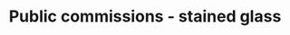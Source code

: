 ---
title: "Public commissions - stained glass"
description_markdown: >-
  The  leaded stained glass window was commissioned to commemorate the opening of the the University of Reading Museum of Rural Life in 2005.

  The window is based on Michael O"Connell's Variety of British Farming wall hangings created for the Country Pavilion at the Festival of Britain.

  The window captures the variety of British farming in a stylized and contemporary way.

  [See more and hear the interview with Susan](http://www.rdg.ac.uk/rhc/) about the window.
homepage_description_markdown: 
frontpage: false
_gallery_date: 2016-05-01 00:00:00
permalink: /stained-glass/public-commissions/
display_title: true
display_image: false
thumb_crop: true
display_thumb_title: true
archive: false
main_image_path: /assets/images/4639efded9cf5.jpg
images:
  - image_path: "/assets/images/4639bd4000eb0.jpg"
    image_title: "Museum of Rural Life, Reading"
    image_description_markdown: "**Museum of Rural Life, Reading**  
273 x 400cm  
 **Date** : 2005  
 **Medium** : Leaded Stained Glass"
  - image_path: "/assets/images/4639efded9cf5.jpg"
    image_title: "Museum of Rural Life, Reading"
    image_description_markdown: "**Museum of Rural Life, Reading**  
273 x 400  
 **Date** : 2005  
 **Medium** : Leaded Stained Glass"
  - image_path: "/assets/images/54f5f6903402a.jpg"
    image_title: "ReadingMerl"
    image_description_markdown: ""
  - image_path: "/assets/images/49f9c9606eb78.jpg"
    image_title: "Humphry Carpenter memorial window"
    image_description_markdown: "**Humphry Carpenter memorial window**  
250 x 200  
 **Date** : 2008  
 **Medium** : stained glass"
  - image_path: "/assets/images/54f62e83bf0b1.jpg"
    image_title: "Museum of Rural Life, Reading"
    image_description_markdown: ""
_options:
  image_path:
    width: 1200
    height: 1200
    resize_style: "contain"
    mime_type: "image/jpeg"
  main_image_path:
    width: 1200
    height: 800
    resize_style: "contain"
    mime_type: "image/jpeg"
_comments:
  title: Gallery title
  permalink: Be careful editing this
  main_image_path: Image used to represent your gallery
  images: Add and edit your gallery images here
  image_description_markdown: Might only be shown in the close up of an image
  archive: Not used yet!
  frontpage: Show this gallery on the homepage
  homepage_description_markdown: Text used on homepage if shown
  thumb_crop: Crop thumbnail images to a consistent size
  display_thumb_title: Show titles under thumbnails
---